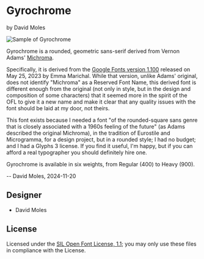 # Gyrochrome

by David Moles

![Sample of Gyrochrome](documentation/image1.png)

Gyrochrome is a rounded, geometric sans-serif derived from Vernon Adams'
[Michroma](https://github.com/vernnobile/Michroma-font).

Specifically, it is derived from the [Google Fonts version
1.100](https://github.com/googlefonts/Michroma-font) released on May 25,
2023 by Emma Marichal. While that version, unlike Adams' original, does not
identify "Michroma" as a Reserved Font Name, this derived font is different
enough from the original (not only in style, but in the design and
composition of some characters) that it seemed more in the spirit of the
OFL to give it a new name and make it clear that any quality issues with
the font should be laid at my door, not theirs.

This font exists because I needed a font "of the rounded-square sans genre
that is closely associated with a 1960s feeling of the future" (as Adams
described the original Michroma), in the tradition of Eurostile and
Microgramma, for a design project, but in a rounded style; I had no budget;
and I had a Glyphs 3 license. If you find it useful, I'm happy, but if you
can afford a real typographer you should definitely hire one.

Gyrochrome is available in six weights, from Regular (400) to Heavy (900).

-- David Moles, 2024-11-20

## Designer

- David Moles

## License

Licensed under the [SIL Open Font License, 1.1](http://scripts.sil.org/OFL); you may only use these files in compliance with the License.
